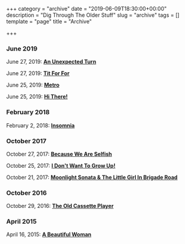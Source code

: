 +++
category = "archive"
date = "2019-06-09T18:30:00+00:00"
description = "Dig Through The Older Stuff"
slug = "archive"
tags = []
template = "page"
title = "Archive"

+++
### June 2019

June 27, 2019: [**An Unexpected Turn**](https://prritam.com/2019/06/27/an-unexpected-turn/)

June 27, 2019: [**Tit For For**](https://prritam.com/2019/06/27/tit-for-tat/)

June 25, 2019: [**Metro**](https://prritam.com/2019/06/25/metro/)

June 25, 2019: [**Hi There!**](https://prritam.com/2019/06/25/hi-there/)

### February 2018

February 2, 2018: [**Insomnia**](https://prritam.com/2018/02/02/insomnia/)

### October 2017

October 27, 2017: [**Because We Are Selfish**](https://prritam.com/2017/10/27/because-we-are-selfish/)

October 25, 2017: [**I Don't Want To Grow Up!**](https://prritam.com/2017/10/25/i-don-t-want-to-grow-up/)

October 21, 2017: [**Moonlight Sonata & The Little Girl In Brigade Road**](https://prritam.com/2017/10/21/moonlight-sonata-the-little-girl-in-brigade-road/)

### October 2016

October 29, 2016: [**The Old Cassette Player**](https://prritam.com/2016/10/29/the-old-cassette-player/)

### April 2015

April 16, 2015: [**A Beautiful Woman**](https://prritam.com/2015/04/16/a-beautiful-woman/)